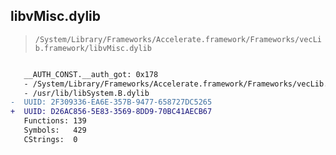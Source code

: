 ## libvMisc.dylib

> `/System/Library/Frameworks/Accelerate.framework/Frameworks/vecLib.framework/libvMisc.dylib`

```diff

   __AUTH_CONST.__auth_got: 0x178
   - /System/Library/Frameworks/Accelerate.framework/Frameworks/vecLib.framework/libBLAS.dylib
   - /usr/lib/libSystem.B.dylib
-  UUID: 2F309336-EA6E-357B-9477-658727DC5265
+  UUID: D26AC856-5E83-3569-8DD9-70BC41AECB67
   Functions: 139
   Symbols:   429
   CStrings:  0

```
